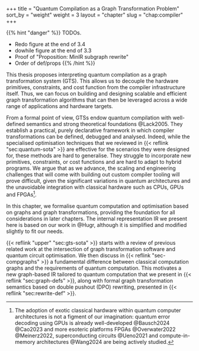 +++
title = "Quantum Compilation as a Graph Transformation Problem"
sort_by = "weight"
weight = 3
layout = "chapter"
slug = "chap:compiler"
+++

<!-- prettier-ignore-start -->

{{% hint "danger" %}} TODOs.

- Redo figure at the end of 3.4
- dowhile figure at the end of 3.3
- Proof of "Proposition: MinIR subgraph rewrite"
- Order of def/props {{% /hint %}}
<!-- prettier-ignore-end -->

This thesis proposes interpreting quantum compilation as a graph transformation
system (GTS). This allows us to decouple the hardware primitives, constraints,
and cost function from the compiler infrastructure itself. Thus, we can focus on
building and designing scalable and efficient graph transformation algorithms
that can then be leveraged across a wide range of applications and hardware
targets.

From a formal point of view, GTSs endow quantum compilation with well-defined
semantics and strong theoretical foundations @Lack2005. They establish a
practical, purely declarative framework in which compiler transformations can be
defined, debugged and analysed. Indeed, while the specialised optimisation
techniques that we reviewed in {{< reflink "sec:quantum-sota" >}} are effective
for the scenarios they were designed for, these methods are hard to generalise.
They struggle to incorporate new primitives, constraints, or cost functions and
are hard to adapt to hybrid programs. We argue that as we advance, the scaling
and engineering challenges that will come with building out custom compiler
tooling will prove difficult, given the significant variations in quantum
architectures and the unavoidable integration with classical hardware such as
CPUs, GPUs and FPGAs[^whyfpga].

[^whyfpga]:
    The adoption of exotic classical hardware within quantum computer
    architectures is not a figment of our imagination: quantum error decoding
    using GPUs is already well-developed @Bausch2024 @Cao2023 and more esoteric
    platforms FPGAs @Overwater2022 @Meinerz2022, superconducting circuits
    @Ueno2021 and compute-in-memory architectures @Wang2024 are being actively
    studied.

In this chapter, we formalise quantum computation and optimisation based on
graphs and graph transformations, providing the foundation for all
considerations in later chapters. The internal representation IR we present here
is based on our work in @Hugr, although it is simplified and modified slightly
to fit our needs.

{{< reflink "upper" "sec:gts-sota" >}} starts with a review of previous related
work at the intersection of graph transformation software and quantum circuit
optimisation. We then discuss in {{< reflink "sec-compgraphs" >}} a fundamental
difference between classical computation graphs and the requirements of quantum
computation. This motivates a new graph-based IR tailored to quantum computation
that we present in {{< reflink "sec:graph-defs" >}}, along with formal graph
transformation semantics based on double pushout (DPO) rewriting, presented in
{{< reflink "sec:rewrite-def" >}}.
